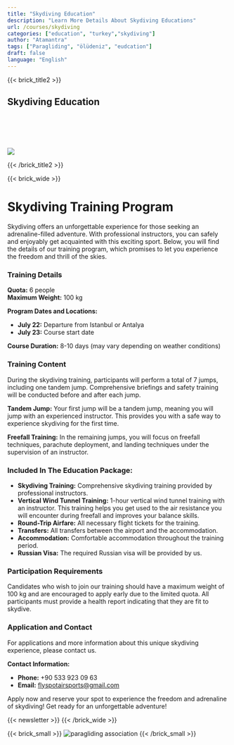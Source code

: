 ```yaml
---
title: "Skydiving Education"
description: "Learn More Details About Skydiving Educations"
url: /courses/skydiving
categories: ["education", "turkey","skydiving"]
author: "Atamantra"
tags: ["Paragliding", "ölüdeniz", "eudcation"]
draft: false
language: "English"
---
```


{{< brick_title2 >}}

## Skydiving Education
# ‎


![](/uploads/skydiving/skydiving.jpg)

{{< /brick_title2 >}}

{{< brick_wide >}}

# Skydiving Training Program


Skydiving offers an unforgettable experience for those seeking an adrenaline-filled adventure. With professional instructors, you can safely and enjoyably get acquainted with this exciting sport. Below, you will find the details of our training program, which promises to let you experience the freedom and thrill of the skies.

### Training Details

**Quota:** 6 people  
**Maximum Weight:** 100 kg  

**Program Dates and Locations:**
- **July 22:** Departure from Istanbul or Antalya
- **July 23:** Course start date

**Course Duration:** 8-10 days (may vary depending on weather conditions)

### Training Content

During the skydiving training, participants will perform a total of 7 jumps, including one tandem jump. Comprehensive briefings and safety training will be conducted before and after each jump.

**Tandem Jump:** Your first jump will be a tandem jump, meaning you will jump with an experienced instructor. This provides you with a safe way to experience skydiving for the first time.

**Freefall Training:** In the remaining jumps, you will focus on freefall techniques, parachute deployment, and landing techniques under the supervision of an instructor.

### Included In The Education Package:

- **Skydiving Training:** Comprehensive skydiving training provided by professional instructors.
- **Vertical Wind Tunnel Training:** 1-hour vertical wind tunnel training with an instructor. This training helps you get used to the air resistance you will encounter during freefall and improves your balance skills.
- **Round-Trip Airfare:** All necessary flight tickets for the training.
- **Transfers:** All transfers between the airport and the accommodation.
- **Accommodation:** Comfortable accommodation throughout the training period.
- **Russian Visa:** The required Russian visa will be provided by us.

### Participation Requirements

Candidates who wish to join our training should have a maximum weight of 100 kg and are encouraged to apply early due to the limited quota. All participants must provide a health report indicating that they are fit to skydive.

### Application and Contact

For applications and more information about this unique skydiving experience, please contact us.

**Contact Information:**

- **Phone:** +90 533 923 09 63
- **Email:** [flyspotairsports@gmail.com](mailto:flyspotairsports@gmail.com)

Apply now and reserve your spot to experience the freedom and adrenaline of skydiving! Get ready for an unforgettable adventure!

{{< newsletter >}}
{{< /brick_wide >}}

{{< brick_small >}}
![paragliding association](/uploads/Paragliding/ttfa.webp)
{{< /brick_small >}}